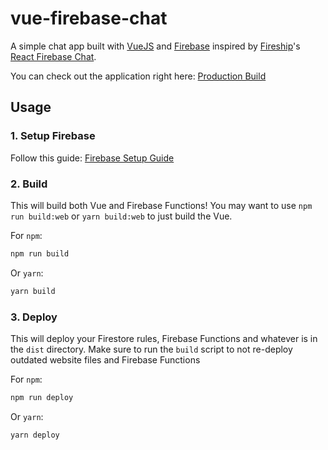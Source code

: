 # vue-firebase-chat

[VueJS]: https://vuejs.org/
[Firebase]: https://firebase.google.com/
[Fireship]: https://fireship.io/
[React Firebase Chat]: https://youtu.be/zQyrwxMPm88/
[Firebase Setup Guide]: FIREBASE.md

[Production Build]: https://vue-firebase-chat-b32b6.web.app/

A simple chat app built with [VueJS] and [Firebase] inspired by [Fireship]'s [React Firebase Chat].

You can check out the application right here: [Production Build]

## Usage

### 1. Setup Firebase
Follow this guide: [Firebase Setup Guide]

### 2. Build
This will build both Vue and Firebase Functions! You may want to use `npm run build:web` or `yarn build:web` to just build the Vue.

For `npm`:
```bash
npm run build
```

Or `yarn`:
```bash
yarn build
```

### 3. Deploy
This will deploy your Firestore rules, Firebase Functions and whatever is in the `dist` directory. Make sure to run the `build` script to not re-deploy outdated website files and Firebase Functions

For `npm`:
```bash
npm run deploy
```

Or `yarn`:
```bash
yarn deploy
```
